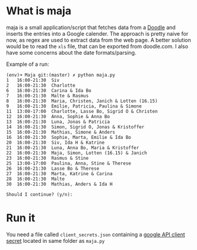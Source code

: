 # What is maja

maja is a small application/script that fetches data from a
[Doodle](http://doodle.com) and inserts the entries into a Google calender.
The approach is pretty naive for now, as regex are used to extract data
from the web page. A better solution would be to read the `xls` file, that
can be exported from doodle.com. I also have some concerns about the date
formats/parsing. 

Example of a run:  

```
(env)➜ Maja git:(master) ✗ python maja.py
1   16:00-21:30  Siv
2   16:00-21:30  Charlotte
6   16:00-21:30  Carina & Ida Bo
7   16:00-21:30  Malte & Rasmus
8   16:00-21:30  Maria, Christen, Janich & Lotten (16.15)
9   16:00-21:30  Emilie, Patricia, Paulina & Simone
11  13:00-17:00  Charlotte, Lasse Bo, Sigrid O & Christen
12  16:00-21:30  Anna, Sophie & Anna Bo
13  16:00-21:30  Luna, Jonas & Patricia
14  16:00-21:30  Simon, Sigrid O, Jonas & Kristoffer
15  16:00-21:30  Mathias, Simone & Anders
16  16:00-21:30  Sophie, Marta, Emilie & Ida Bo
20  16:00-21:30  Siv, Ida H & Katrine
21  16:00-21:30  Luna, Anna Bo, Maria & Kristoffer
22  16:00-21:30  Maja, Simon, Lotten (16.15) & Janich
23  16:00-21:30  Rasmus & Stine
25  13:00-17:00  Paulina, Anna, Stine & Therese
26  16:00-21:30  Lasse Bo & Therese
27  16:00-21:30  Marta, Katrine & Carina
28  16:00-21:30  Malte
30  16:00-21:30  Mathias, Anders & Ida H

Should I continue? (y/n):
```

# Run it
You need a file called `client_secrets.json` containing a
[google API client secret](https://developers.google.com/api-client-library/python/guide/aaa_client_secrets)
located in same folder as `maja.py`
